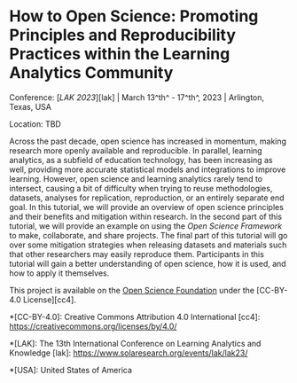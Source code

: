 # How to Open Science: Promoting Principles and Reproducibility Practices within the Learning Analytics Community

Conference: [*LAK 2023*][lak] | March 13^th^ - 17^th^, 2023 | Arlington, Texas, USA

Location: TBD

Across the past decade, open science has increased in momentum, making research more openly available and reproducible. In parallel, learning analytics, as a subfield of education technology, has been increasing as well, providing more accurate statistical models and integrations to improve learning. However, open science and learning analytics rarely tend to intersect, causing a bit of difficulty when trying to reuse methodologies, datasets, analyses for replication, reproduction, or an entirely separate end goal. In this tutorial, we will provide an overview of open science principles and their benefits and mitigation within research. In the second part of this tutorial, we will provide an example on using the *Open Science Framework* to make, collaborate, and share projects. The final part of this tutorial will go over some mitigation strategies when releasing datasets and materials such that other researchers may easily reproduce them. Participants in this tutorial will gain a better understanding of open science, how it is used, and how to apply it themselves.

This project is available on the [Open Science Foundation][osf] under the [CC-BY-4.0 License][cc4].

[osf]: https://doi.org/10.17605/osf.io/4ubjy
*[CC-BY-4.0]: Creative Commons Attribution 4.0 International
[cc4]: https://creativecommons.org/licenses/by/4.0/

*[LAK]: The 13th International Conference on Learning Analytics and Knowledge
[lak]: https://www.solaresearch.org/events/lak/lak23/

*[USA]: United States of America
